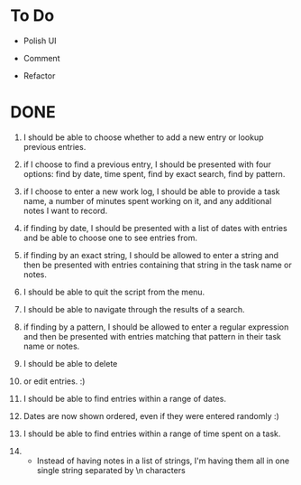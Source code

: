 
To Do
=====

* Polish UI

* Comment

* Refactor


DONE
====

1. I should be able to choose whether to add a new entry or lookup 
previous entries. 

2. if I choose to find a previous entry, I should be presented with four 
options: find by date, time spent, find by exact search, find by 
pattern.

3. if I choose to enter a new work log, I should be able to provide a 
task name, a number of minutes spent working on it, and any additional 
notes I want to record.

4. if finding by date, I should be presented with a list of dates with 
entries and be able to choose one to see entries from.

5. if finding by an exact string, I should be allowed to enter a string 
and then be presented with entries containing that string in the task 
name or notes.

6. I should be able to quit the script from the menu.

7. I should be able to navigate through the results of a search.

8. if finding by a pattern, I should be allowed to enter a regular 
expression and then be presented with entries matching that pattern in 
their task name or notes.

9. I should be able to delete

10. or edit entries. :)

11. I should be able to find entries within a range of dates.

12. Dates are now shown ordered, even if they were entered randomly :)

13. I should be able to find entries within a range of time spent on a 
task.

14. - Instead of having notes in a list of strings, I'm having them all
in one single string separated by \n characters